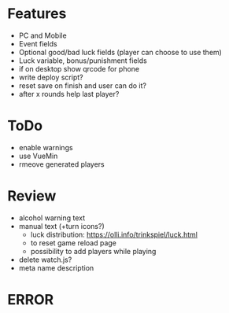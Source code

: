 # Features
- PC and Mobile
- Event fields
- Optional good/bad luck fields (player can choose to use them)
- Luck variable, bonus/punishment fields
- if on desktop show qrcode for phone
- write deploy script?
- reset save on finish and user can do it?
- after x rounds help last player?

# ToDo
- enable warnings
- use VueMin
- rmeove generated players

# Review
- alcohol warning text
- manual text (+turn icons?)
  - luck distribution: https://olli.info/trinkspiel/luck.html
  - to reset game reload page
  - possibility to add players while playing
- delete watch.js?
- meta name description

# ERROR